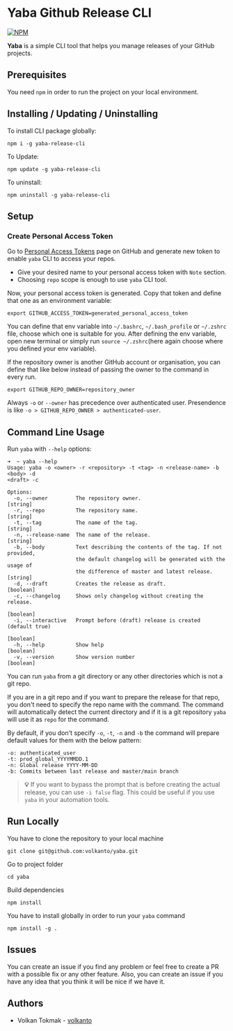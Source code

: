 # Yaba Github Release CLI

[![NPM](https://nodei.co/npm/yaba-release-cli.png?downloads=true&stars=true)](https://www.npmjs.com/package/yaba-release-cli)

**Yaba** is a simple CLI tool that helps you manage releases of your GitHub projects.

## Prerequisites

You need `npm` in order to run the project on your local environment.

## Installing / Updating / Uninstalling

To install CLI package globally:

```shell
npm i -g yaba-release-cli
```

To Update:

```shell
npm update -g yaba-release-cli
```

To uninstall:

```shell
npm uninstall -g yaba-release-cli
```

## Setup

### Create Personal Access Token

Go to [Personal Access Tokens](https://github.com/settings/tokens) page on GitHub and generate new token to
enable `yaba` CLI to access your repos.

* Give your desired name to your personal access token with `Note` section.
* Choosing `repo` scope is enough to use `yaba` CLI tool.

Now, your personal access token is generated. Copy that token and define that one as an environment variable:

```shell
export GITHUB_ACCESS_TOKEN=generated_personal_access_token
```

You can define that env variable into `~/.bashrc`, `~/.bash_profile` or `~/.zshrc` file, choose which one is suitable
for you. After defining the env variable, open new terminal or simply run `source ~/.zshrc`(here again choose where you
defined your env variable).

If the repository owner is another GitHub account or organisation, you can define that like below instead of passing the
owner to the command in every run.

```shell
export GITHUB_REPO_OWNER=repository_owner
```

Always `-o` or `--owner` has precedence over authenticated user. Presendence is
like `-o > GITHUB_REPO_OWNER > authenticated-user`.

## Command Line Usage

Run `yaba` with `--help` options:

```shell
➜  ~ yaba --help
Usage: yaba -o <owner> -r <repository> -t <tag> -n <release-name> -b <body> -d
<draft> -c

Options:
  -o, --owner         The repository owner.                             [string]
  -r, --repo          The repository name.                              [string]
  -t, --tag           The name of the tag.                              [string]
  -n, --release-name  The name of the release.                          [string]
  -b, --body          Text describing the contents of the tag. If not provided,
                      the default changelog will be generated with the usage of
                      the difference of master and latest release.      [string]
  -d, --draft         Creates the release as draft.                    [boolean]
  -c, --changelog     Shows only changelog without creating the release.
                                                                       [boolean]
  -i, --interactive   Prompt before (draft) release is created (default true)
                                                                       [boolean]
  -h, --help          Show help                                        [boolean]
  -v, --version       Show version number                              [boolean]
```

You can run `yaba` from a git directory or any other directories which is not a git repo.

If you are in a git repo and if you want to prepare the release for that repo, you don't need to specify the repo name
with the command. The command will automatically detect the current directory and if it is a git repository `yaba` will
use it as `repo` for the command.

By default, if you don't specify `-o`, `-t`, `-n` and `-b` the command will prepare default values for them with the
below pattern:

```text
-o: authenticated_user
-t: prod_global_YYYYMMDD.1
-n: Global release YYYY-MM-DD
-b: Commits between last release and master/main branch
```

> **:bulb:** If you want to bypass the prompt that is before creating the actual release,
> you can use `-i false` flag. This could be useful if you use `yaba` in your automation tools.

## Run Locally

You have to clone the repository to your local machine

```shell
git clone git@github.com:volkanto/yaba.git
```

Go to project folder

```shell
cd yaba
```

Build dependencies

```shell
npm install
```

You have to install globally in order to run your `yaba` command

```shell
npm install -g .
```

## Issues

You can create an issue if you find any problem or feel free to create a PR with a possible fix or any other feature.
Also, you can create an issue if you have any idea that you think it will be nice if we have it.

## Authors

* Volkan Tokmak - [volkanto](https://github.com/volkanto)
